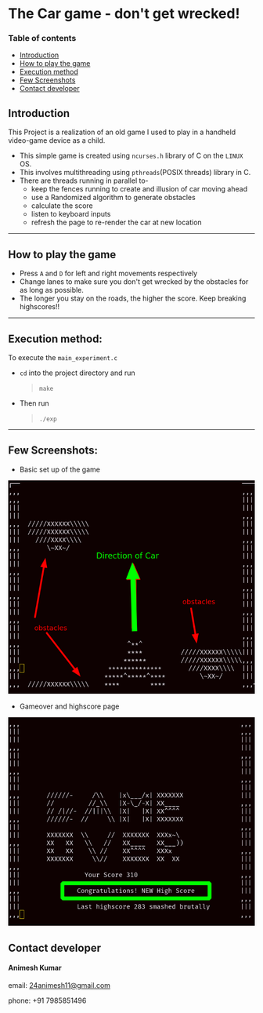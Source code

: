 # The Car game - don't get wrecked!

### Table of contents
* [Introduction](#introduction)
* [How to play the game](#how-to-play-the-game)
* [Execution method](#execution-method)
* [Few Screenshots](#few-screenshots)
* [Contact developer](#contact-developer)

## Introduction
 This Project is a realization of an old game I used to play in a handheld video-game device as a child. 
 * This simple game is created using `ncurses.h` library of C on the `LINUX` OS.
 * This involves multithreading using `pthreads`(POSIX threads) library in C.
 * There are threads running in parallel to- 
    * keep the fences running to create and illusion of car moving ahead
    * use a Randomized algorithm to generate obstacles
    * calculate the score
    * listen to keyboard inputs
    * refresh the page to re-render the car at new location
___
## How to play the game
* Press `A` and `D` for left and right movements respectively
* Change lanes to make sure you don't get wrecked by the obstacles for as long as possible.
* The longer you stay on the roads, the higher the score.
Keep breaking highscores!!
___

## Execution method:
To execute the `main_experiment.c`
  * `cd` into the project directory and run
    > `make`
  * Then run
    > `./exp`
___

## Few Screenshots:
* Basic set up of the game

![Alt text](main.png)

* Gameover and highscore page

![Alt text](high.png)

## Contact developer
                
#### Animesh Kumar

email: 24animesh11@gmail.com 

phone: +91 7985851496 
